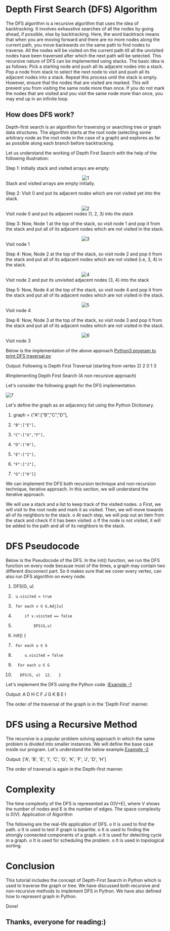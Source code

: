 # Depth First Search (DFS) Algorithm

The DFS algorithm is a recursive algorithm that uses the idea of backtracking. It involves exhaustive searches of all the nodes by going ahead, if possible, else by backtracking.
Here, the word backtrack means that when you are moving forward and there are no more nodes along the current path, you move backwards on the same path to find nodes to traverse. All the nodes will be visited on the current path till all the unvisited nodes have been traversed after which the next path will be selected.
This recursive nature of DFS can be implemented using stacks. The basic idea is as follows:
Pick a starting node and push all its adjacent nodes into a stack.
Pop a node from stack to select the next node to visit and push all its adjacent nodes into a stack.
Repeat this process until the stack is empty. However, ensure that the nodes that are visited are marked. This will prevent you from visiting the same node more than once. If you do not mark the nodes that are visited and you visit the same node more than once, you may end up in an infinite loop.

<h2>How does DFS work?</h2>
Depth-first search is an algorithm for traversing or searching tree or graph data structures. The algorithm starts at the root node (selecting some arbitrary node as the root node in the case of a graph) and explores as far as possible along each branch before backtracking.

Let us understand the working of Depth First Search with the help of the following illustration:

Step 1: Initially stack and visited arrays are empty.
<center><img src="https://s9.gifyu.com/images/SaNaN.png" alt="1" border="0"></center>
Stack and visited arrays are empty initially.

Step 2: Visit 0 and put its adjacent nodes which are not visited yet into the stack.
<center><img src="https://s9.gifyu.com/images/SaNaK.png" alt="2" border="0"></center>
Visit node 0 and put its adjacent nodes (1, 2, 3) into the stack

Step 3: Now, Node 1 at the top of the stack, so visit node 1 and pop it from the stack and put all of its adjacent nodes which are not visited in the stack.
<center><img src="https://s12.gifyu.com/images/SaNap.png" alt="3" border="0"></center>
Visit node 1

Step 4: Now, Node 2 at the top of the stack, so visit node 2 and pop it from the stack and put all of its adjacent nodes which are not visited (i.e, 3, 4) in the stack.
<center><img src="https://s12.gifyu.com/images/SaNax.png" alt="4" border="0"></center>
Visit node 2 and put its unvisited adjacent nodes (3, 4) into the stack

Step 5: Now, Node 4 at the top of the stack, so visit node 4 and pop it from the stack and put all of its adjacent nodes which are not visited in the stack.
<center><img src="https://s12.gifyu.com/images/SaNas.png" alt="5" border="0"></center>
Visit node 4

Step 6: Now, Node 3 at the top of the stack, so visit node 3 and pop it from the stack and put all of its adjacent nodes which are not visited in the stack.
<center><img src="https://s12.gifyu.com/images/SaNaH.png" alt="6" border="0"></center>
Visit node 3

Below is the implementation of the above approach <a href="https://github.com/Jubayerahmed24/DFS-Algorithm/blob/main/Python3%20program%20to%20print%20DFS%20traversal.py">Python3 program to print DFS traversal.py</a>

Output:
Following is Depth First Traversal (starting from vertex 2) 
  2 0 1 3 

#Implementing Depth First Search (A non-recursive approach)

Let's consider the following graph for the DFS implementation.

<img src="https://s12.gifyu.com/images/SaNaL.png" alt="7" border="0">

Let's define the graph as an adjacency list using the Python Dictionary.

1.	graph = {"A":["B","C","D"],  
2.	   "B":["E"],  
3.	   "C":["G","F"],  
4.	   "D":["H"],  
5.	   "E":["I"],  
6.	   "F":["J"],  
7.	   "G":["K"]}  

We can implement the DFS both recursion technique and non-recursion technique, iterative approach.
In this section, we will understand the iterative approach.

We will use a stack and a list to keep track of the visited nodes.
o	First, we will visit to the root node and mark it as visited. Then, we will move towards all of its neighbors to the stack.
o	At each step, we will pop out an item from the stack and check if it has been visited.
o	If the node is not visited, it will be added to the path and all of its neighbors to the stack.

# DFS Pseudocode
Below is the Pseudocode of the DFS. In the init() function, we run the DFS function on every node because most of the times, a graph may contain two different disconnect part. So it makes sure that we cover every vertex, can also run DFS algorithm on every node.

1.	DFS(G, u)  
2.	    u.visited = true  
3.	    for each v ∈ G.Adj[u]  
4.	        if v.visited == false  
5.	            DFS(G,v)        
6.	init() {  
7.	    For each u ∈ G  
8.	        u.visited = false  
9.	     For each u ∈ G  
10.	       DFS(G, u)  12.	}  

Let's implement the DFS using the Python code. <a href="https://github.com/Jubayerahmed24/DFS-Algorithm/blob/main/Example%201.py">lExample -1</a>

Output:
A D H C F J G K B E I

The order of the traversal of the graph is in the 'Depth First' manner.

# DFS using a Recursive Method

The recursive is a popular problem solving approach in which the same problem is divided into smaller instances. We will define the base case inside our program. Let's understand the below example.<a href="https://github.com/Jubayerahmed24/DFS-Algorithm/blob/main/Example%202.py">Example -2</a>

Output:
['A', 'B', 'E', 'I', 'C', 'G', 'K', 'F', 'J', 'D', 'H']

The order of traversal is again in the Depth-first manner.

# Complexity

The time complexity of the DFS is represented as O(V+E), where V shows the number of nodes and E is the number of edges. The space complexity is 0(V).
Application of Algorithm

The following are the real-life application of DFS.
o	It is used to find the path.
o	It is used to test if graph is bipartite.
o	It is used to finding the strongly connected components of a graph.
o	It is used for detecting cycle in a graph.
o	It is used for scheduling the problem.
o	It is used in topological sorting.

# Conclusion

This tutorial includes the concept of Depth-First Search in Python which is used to traverse the graph or tree. We have discussed both recursive and non-recursive methods to implement DFS in Python. We have also defined how to represent graph in Python.




Done!

<h2>Thanks, everyone for reading:)

